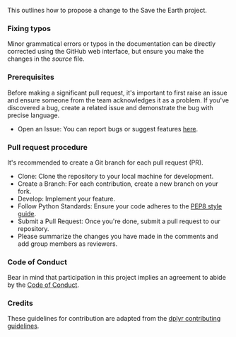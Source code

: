 This outlines how to propose a change to the Save the Earth project.

### Fixing typos

Minor grammatical errors or typos in the documentation can be directly corrected using
the GitHub web interface, but ensure you make the changes in the _source_ file.

### Prerequisites

Before making a significant pull request, it's important to first raise an issue and
ensure someone from the team acknowledges it as a problem. If you've discovered a
bug, create a related issue and demonstrate the bug with precise language.
*  Open an Issue: You can report bugs or suggest features [here](https://github.com/UBC-MDS/DSCI_522_Group-11_Save-The-Earth/issues).

### Pull request procedure

It's recommended to create a Git branch for each pull request (PR).  
*  Clone: Clone the repository to your local machine for development.
*  Create a Branch: For each contribution, create a new branch on your fork.
*  Develop: Implement your feature.
*  Follow Python Standards: Ensure your code adheres to the [PEP8 style guide](https://peps.python.org/pep-0008/).
*  Submit a Pull Request: Once you're done, submit a pull request to our repository.
*  Please summarize the changes you have made in the comments and add group members as reviewers.

### Code of Conduct

Bear in mind that participation in this project implies an agreement to abide by the [Code of
Conduct](CODE_OF_CONDUCT.md).

### Credits
These guidelines for contribution are adapted from the [dplyr contributing guidelines](https://github.com/tidyverse/dplyr/blob/master/.github/CONTRIBUTING.md).
